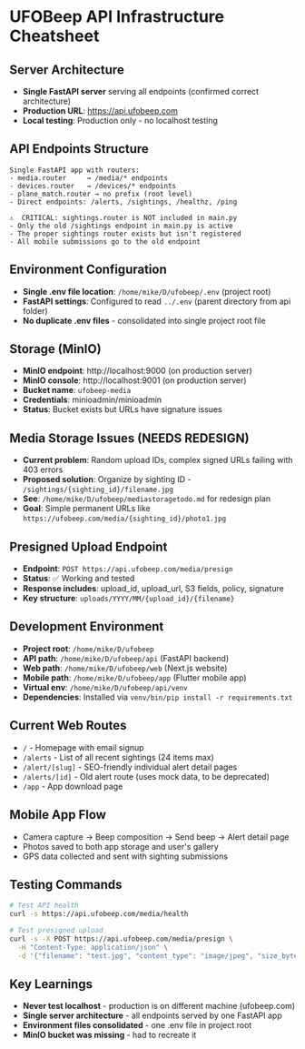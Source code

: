 # UFOBeep API Infrastructure Cheatsheet

## Server Architecture
- **Single FastAPI server** serving all endpoints (confirmed correct architecture)
- **Production URL**: https://api.ufobeep.com
- **Local testing**: Production only - no localhost testing

## API Endpoints Structure
```
Single FastAPI app with routers:
- media.router     → /media/* endpoints  
- devices.router   → /devices/* endpoints
- plane_match.router → no prefix (root level)
- Direct endpoints: /alerts, /sightings, /healthz, /ping

⚠️  CRITICAL: sightings.router is NOT included in main.py
- Only the old /sightings endpoint in main.py is active
- The proper sightings router exists but isn't registered
- All mobile submissions go to the old endpoint
```

## Environment Configuration
- **Single .env file location**: `/home/mike/D/ufobeep/.env` (project root)
- **FastAPI settings**: Configured to read `../.env` (parent directory from api folder)
- **No duplicate .env files** - consolidated into single project root file

## Storage (MinIO)
- **MinIO endpoint**: http://localhost:9000 (on production server)
- **MinIO console**: http://localhost:9001 (on production server)  
- **Bucket name**: `ufobeep-media` 
- **Credentials**: minioadmin/minioadmin
- **Status**: Bucket exists but URLs have signature issues

## Media Storage Issues (NEEDS REDESIGN)
- **Current problem**: Random upload IDs, complex signed URLs failing with 403 errors
- **Proposed solution**: Organize by sighting ID - `/sightings/{sighting_id}/filename.jpg`
- **See**: `/home/mike/D/ufobeep/mediastoragetodo.md` for redesign plan
- **Goal**: Simple permanent URLs like `https://ufobeep.com/media/{sighting_id}/photo1.jpg`

## Presigned Upload Endpoint
- **Endpoint**: `POST https://api.ufobeep.com/media/presign`
- **Status**: ✅ Working and tested
- **Response includes**: upload_id, upload_url, S3 fields, policy, signature
- **Key structure**: `uploads/YYYY/MM/{upload_id}/{filename}`

## Development Environment
- **Project root**: `/home/mike/D/ufobeep`
- **API path**: `/home/mike/D/ufobeep/api` (FastAPI backend)
- **Web path**: `/home/mike/D/ufobeep/web` (Next.js website)
- **Mobile path**: `/home/mike/D/ufobeep/app` (Flutter mobile app)
- **Virtual env**: `/home/mike/D/ufobeep/api/venv`
- **Dependencies**: Installed via `venv/bin/pip install -r requirements.txt`

## Current Web Routes
- `/` - Homepage with email signup
- `/alerts` - List of all recent sightings (24 items max)
- `/alert/[slug]` - SEO-friendly individual alert detail pages
- `/alerts/[id]` - Old alert route (uses mock data, to be deprecated)
- `/app` - App download page

## Mobile App Flow
- Camera capture → Beep composition → Send beep → Alert detail page
- Photos saved to both app storage and user's gallery
- GPS data collected and sent with sighting submissions

## Testing Commands
```bash
# Test API health
curl -s https://api.ufobeep.com/media/health

# Test presigned upload
curl -s -X POST https://api.ufobeep.com/media/presign \
  -H "Content-Type: application/json" \
  -d '{"filename": "test.jpg", "content_type": "image/jpeg", "size_bytes": 1024}'
```

## Key Learnings
- **Never test localhost** - production is on different machine (ufobeep.com)
- **Single server architecture** - all endpoints served by one FastAPI app
- **Environment files consolidated** - one .env file in project root
- **MinIO bucket was missing** - had to recreate it